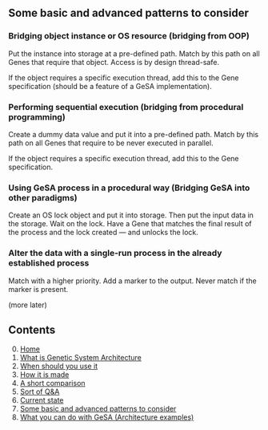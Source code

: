 ## Some basic and advanced patterns to consider

### Bridging object instance or OS resource (bridging from OOP)

Put the instance into storage at a pre-defined path. Match by this path
on all Genes that require that object. Access is by design thread-safe.

If the object requires a specific execution thread, add this to the Gene
specification (should be a feature of a GeSA
implementation).

### Performing sequential execution (bridging from procedural programming)

Create a dummy data value and put it into a pre-defined path. Match by
this path on all Genes that require to be never executed in parallel.

If the object requires a specific execution thread, add this to the Gene
specification.

### Using GeSA process in a procedural way (Bridging GeSA into other paradigms)

Create an OS lock object and put it into storage. Then put the input
data in the storage. Wait on the lock. Have a Gene that matches the
final result of the process and the lock created — and unlocks the
lock.

### Alter the data with a single-run process in the already established process

Match with a higher priority. Add a marker to the output. Never match if
the marker is present.

(more later)

## Contents

0.  [Home](/README.md)
1.  [What is Genetic System Architecture](/docs/GeSA%20Introduction.md)
2.  [When should you use it](/docs/GeSA%20Usage.md)
3.  [How it is made](/docs/GeSA%20Structure.md)
4.  [A short comparison](/docs/GeSA%20Comparison.md)
5.  [Sort of Q\&A](/docs/GeSA%20QnA.md)
6.  [Current state](/docs/GeSA%20State.md)
7.  [Some basic and advanced patterns to
    consider](/docs/GeSA%20Patterns.md)
8.  [What you can do with GeSA (Architecture
    examples)](/docs/GeSA%20Examples.md)
